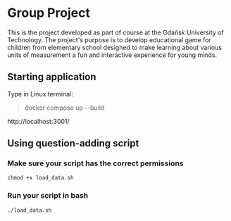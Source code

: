 # Group Project 
This is the project developed as part of course at the Gdańsk University of Technology. 
The project's purpose is to develop educational game for children from elementary school designed to make learning about various units of measurement a fun and interactive experience for young minds.

## Starting application  
Type in Linux terminal:   
> docker compose up --build   

http://localhost:3001/

## Using question-adding script
### Make sure your script has the correct permissions
```
chmod +x load_data.sh
```
### Run your script in bash
```
./load_data.sh
```
<!-- 
## In order to run app.py
Open console and move to the project directory:
```
cd path/to/this/project
```
Create and activate virtual environment:
### On Windows

```
py -m venv venv
.\venv\Scripts\activate
```
### On Linux
```
python3 -m venv venv
source venv/bin/activate
sudo apt-get install python3-dev default-libmysqlclient-dev build-essential pkg-config
```
Download packages listed in requirements.txt:
```
pip install -r requirements.txt
```
To run the script type:
```
py app.py
``` -->
